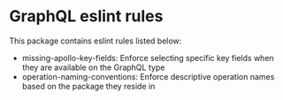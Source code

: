# GraphQL eslint rules

This package contains eslint rules listed below:

- missing-apollo-key-fields: Enforce selecting specific key fields when they are available on the GraphQL type
- operation-naming-conventions: Enforce descriptive operation names based on the package they reside in
